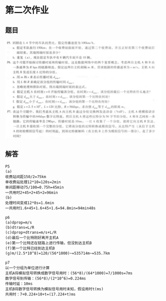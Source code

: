 # 第二次作业

## 题目

![1583433311311](homework2/1583433311311.png)

## 解答

~~~
P5
(a)
收费站间距150/2=75km
单收费站处理12*10=120s=2min
单间距移动75/100=0.75h=45min
一共用时2+45+2+45+2=96min
(b)
处理时间变成12*8s=1.6min
一共用时1.6+45+1.6+45+1.6=94.8min=94min48s
~~~

~~~
p6
(a)dprop=m/s
(b)dtrans=L/R
(c)dprop+dtrans=m/s+L/R
(d)最后一个比特刚好离开主机A
(e)第一个比特还在链路上进行传输，但没到达主机B
(f)第一个比特已经到达主机B
(g)m/(2.5*10^8)=120/(56*1000)~=535714m~=535.7km
~~~

~~~
p7
以一个分组为单位进行计算
主机A将模拟信号转换成数字信号用时：(56*8)/(64*1000)=7/1000s=7ms
数字信号到传输：(56*8)/(2*10^6)=0.224ms
传输时延：10ms
主机B将数字信号转换为模拟信号用时未知，假设用时t(ms)
共用时：7+0.224+10+t=(17.224+t)ms
~~~

